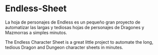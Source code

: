 # Endless-Sheet
La hoja de personajes de Endless es un pequeño gran proyecto de automatizar las largas y tediosas hojas de personajes de Dragones y Mazmorras a simples minutos.

The Endless Character Sheet is a great little project to automate the long, tedious Dragon and Dungeon character sheets in minutes.
